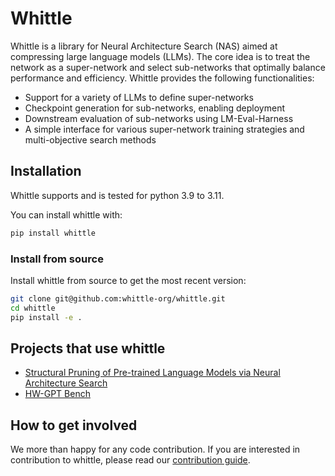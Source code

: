 # Whittle


Whittle is a library for Neural Architecture Search (NAS) aimed at compressing large language models (LLMs). The core idea is to treat the network as a super-network and select sub-networks that optimally balance performance and efficiency. Whittle provides the following functionalities:

- Support for a variety of LLMs to define super-networks
- Checkpoint generation for sub-networks, enabling deployment
- Downstream evaluation of sub-networks using LM-Eval-Harness
- A simple interface for various super-network training strategies and multi-objective search methods

## Installation

Whittle supports and is tested for python 3.9 to 3.11. 

You can install whittle with: 
```bash
pip install whittle
```


### Install from source  

Install whittle from source to get the most recent version:
```bash
git clone git@github.com:whittle-org/whittle.git
cd whittle
pip install -e .
```

## Projects that use whittle

- [Structural Pruning of Pre-trained Language Models via Neural Architecture Search](https://github.com/whittle-org/plm_pruning)
- [HW-GPT Bench](https://github.com/automl/HW-GPT-Bench)

## How to get involved

We more than happy for any code contribution. If you are interested in contribution to whittle, 
please read our [contribution guide](contributing.md).